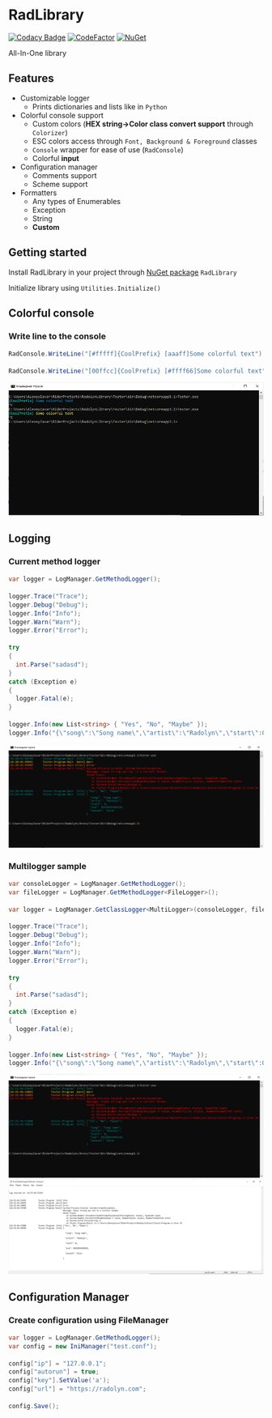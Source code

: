 # RadLibrary

[![Codacy Badge](https://img.shields.io/codacy/grade/dbd6443c52e6446086f30d4ea9a95223?style=flat-square)](https://app.codacy.com/gh/Radolyn/RadLibrary/dashboard)
[![CodeFactor](https://img.shields.io/codefactor/grade/github/radolyn/radlibrary?style=flat-square)](https://www.codefactor.io/repository/github/radolyn/radlibrary)
[![NuGet](https://img.shields.io/nuget/v/radlibrary?style=flat-square)](https://www.nuget.org/packages/RadLibrary/)

All-In-One library

## Features

- Customizable logger
  - Prints dictionaries and lists like in ```Python```
- Colorful console support
  - Custom colors (**HEX string->Color class convert support** through ```Colorizer```)
  - ESC colors access through ```Font, Background & Foreground``` classes
  - ```Console``` wrapper for ease of use (```RadConsole```)
  - Colorful **input**
- Configuration manager
  - Comments support
  - Scheme support
- Formatters
  - Any types of Enumerables
  - Exception
  - String
  - __Custom__

## Getting started

Install RadLibrary in your project through [NuGet package](https://www.nuget.org/packages/RadLibrary/) ```RadLibrary```

Initialize library using `Utilities.Initialize()`

## Colorful console

### Write line to the console

```csharp
RadConsole.WriteLine("[#fffff]{CoolPrefix} [aaaff]Some colorful text");

RadConsole.WriteLine("[00ffcc]{CoolPrefix} [#ffff66]Some colorful text");
```

![Sample image](images/colorful_console.png)

## Logging

### Current method logger

```csharp
var logger = LogManager.GetMethodLogger();

logger.Trace("Trace");
logger.Debug("Debug");
logger.Info("Info");
logger.Warn("Warn");
logger.Error("Error");

try
{
  int.Parse("sadasd");
}
catch (Exception e)
{
  logger.Fatal(e);
}

logger.Info(new List<string> { "Yes", "No", "Maybe" });
logger.Info("{\"song\":\"Song name\",\"artist\":\"Radolyn\",\"start\":0,\"end\":9999999999999,\"paused\":false}");

```

![Sample image](images/logger_console.png)

### Multilogger sample

```csharp
var consoleLogger = LogManager.GetMethodLogger();
var fileLogger = LogManager.GetMethodLogger<FileLogger>();

var logger = LogManager.GetClassLogger<MultiLogger>(consoleLogger, fileLogger);

logger.Trace("Trace");
logger.Debug("Debug");
logger.Info("Info");
logger.Warn("Warn");
logger.Error("Error");

try
{
  int.Parse("sadasd");
}
catch (Exception e)
{
  logger.Fatal(e);
}

logger.Info(new List<string> { "Yes", "No", "Maybe" });
logger.Info("{\"song\":\"Song name\",\"artist\":\"Radolyn\",\"start\":0,\"end\":9999999999999,\"paused\":false}");

```

![Sample image](images/multilogger_console.png)
![Sample image](images/multilogger_notepad.png)

## Configuration Manager

### Create configuration using FileManager

```csharp
var logger = LogManager.GetMethodLogger();
var config = new IniManager("test.conf");

config["ip"] = "127.0.0.1";
config["autorun"] = true;
config["key"].SetValue('a');
config["url"] = "https://radolyn.com";

config.Save();
```
